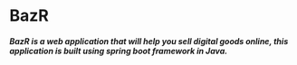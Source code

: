 # BazR

#### <em> BazR is a web application that will help you sell digital goods online, this application is built using spring boot framework in Java. 